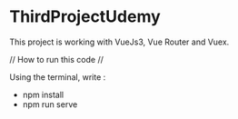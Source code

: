 # ThirdProjectUdemy

This project is working with VueJs3, Vue Router and Vuex.

// How to run this code //

Using the terminal, write : 

- npm install
- npm run serve
